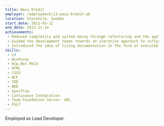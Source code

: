 ```yaml
---
title: Wasa Kredit
employer: /employment/13-wasa-kredit-ab
location: Stockholm, Sweden
start_date: 2012-03-12
end_date: 2013-11-14
achievements: 
 - Reduced complexity and system decay through refactoring and the application of common software architecture patterns.
 - Guided the development teams towards an iterative approach to software development with the product owner, functional analysts, testers and developers working closely together during the entire development cycle.
 - Introduced the idea of living documentation in the form of executable specifications.
skills:
 - C#
 - WinForms
 - Asp.Net MVC4 
 - HTML
 - CSS3
 - WCF
 - TDD
 - BDD
 - SpecFlow
 - Continuous Integration
 - Team Foundation Server- XML
 - XSLT
---
```

Employed as Lead Developer. 
